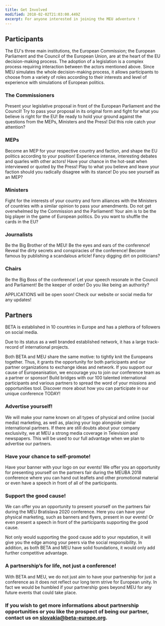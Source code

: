```yaml
---
title: Get Involved
modified: 2018-02-02T21:03:00.449Z
excerpt: For anyone interested in joining the MEU adventure !
---
```

## Participants

The EU's three main institutions, the European Commission; the European Parliament and the Council of the European Union, are at the heart of the EU decision-making process. The adoption of a legislation is a complex process requiring interaction between the actors mentioned above. Since MEU simulates the whole decision-making process, it allows participants to choose from a variety of roles according to their interests and level of experience with simulations of European politics.

### The Commissioners 

Present your legislative proposal in front of the European Parliament and the Council! Try to pass your proposal in its original form and fight for what you believe is right for the EU! Be ready to hold your ground against the questions from the MEPs, Ministers and the Press! Did this role catch your attention? 

### MEPs 

Become an MEP for your respective country and faction, and shape the EU politics according to your position! Experience intense, interesting debates and quarles with other actors! Have your chance in the hot-seat when interviewed or quoted by the Press! Play to what you believe and leave your faction should you radically disagree with its stance! Do you see yourself as an MEP? 

### Ministers 

Fight for the interests of your country and form alliances with the Ministers of countries with a similar opinion to pass your amendments. Do not get overwhelmed by the Commission and the Parliament! Your aim is to be the big player in the game of European politics. Do you want to shuffle the cards in the EU? 

### Journalists 

Be the Big Brother of the MEU! Be the eyes and ears of the conference! Reveal the dirty secrets and conspiracies of the conference! Become famous by publishing a scandalous article! Fancy digging dirt on politicians? 

### Chairs 

Be the Big Boss of the conference! Let your speech resonate in the Council and Parliament! Be the keeper of order! Do you like being an authority? 

APPLICATIONS will be open soon! Check our website or social media for any updates!



## Partners

BETA is established in 10 countries in Europe and has a plethora of followers on social media.

Due to its status as a well branded established network, it has a large track-record of international projects.

Both BETA and MEU share the same motive: to tightly knit the Europeans together. Thus, it grants the opportunity for both participants and our partner organizations to exchange ideas and network. If you support our cause of Europeanisation, we encourage you to join our conference team as a partner or sponsor! Build bridges with our 100 talented international participants and various partners to spread the word of your missions and opportunities tool. Discover more about how you can participate in our unique conference TODAY!

### Advertise yourself!

We will make your name known on all types of physical and online (social media) marketing, as well as, placing your logo alongside similar international partners. If there are still doubts about your company exclusivity, we at MEU a strong media coverage in Television and newspapers. This will be used to our full advantage when we plan to advertise our partners.

### Have your chance to self-promote!

Have your banner with your logo on our events! We offer you an opportunity for presenting yourself on the partners fair during the MEUBA 2018 conference where you can hand out leaflets and other promotional material or even have a speech in front of all of the participants.

### Support the good cause!

We can offer you an opportunity to present yourself on the partners fair during the MEU Bratislava 2020 conference. Here you can have your physical marketing, such as banners and flyers, present in our events! Or even present a speech in front of the participants supporting the good cause.

Not only would supporting the good cause add to your reputation, it will give you the edge among your peers via the social responsibility. In addition, as both BETA and MEU have solid foundations, it would only add further competitive advantage.

### A partnership’s for life, not just a conference!

With BETA and MEU, we do not just aim to have your partnership for just a conference as it does not reflect our long term strive for European unity. In fact we would be humbled if your partnership goes beyond MEU for any future events that could take place. 

### If you wish to get more informations about partnership opportunities or you like the prospect of being our partner, contact us on slovakia@beta-europe.org.
